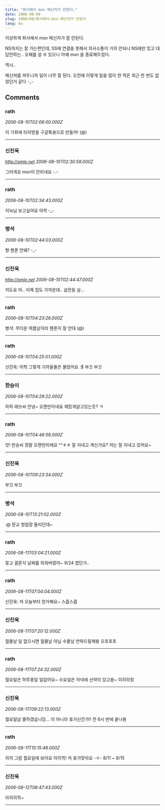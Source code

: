 ```yaml
---
title: "회사에서 msn 메신저가 안된다."
date: 2006-08-09
slug: 2006/08/회사에서-msn-메신저가-안된다
lang: ko
---
```


이상하게 회사에서 msn 메신저가 잘 안된다.

NS까지는 잘 가는편인데, SS에 연결을 못해서 의사소통이 거의 안되니
NS에만 있고 대답안하는.. 오해를 살 수 있으니 아예 msn 을 종료해두었다.

역시..

메신져를 꺼두니까 일이 너무 잘 된다. 
오전에 이렇게 일을 많이 한 적은 최근 한 번도 없었던거 같다 -_-

## Comments

### rath
*2006-08-10T02:06:00.000Z*

이 기회에 타자방을 구글톡용으로 만들까! (@)

---

### 신진욱
*http://smle.net*
*2006-08-10T02:30:59.000Z*

그러게요 msn이 안되네요 -.-

---

### rath
*2006-08-10T02:34:43.000Z*

지눅님 보고싶어요 아학 -_-

---

### 병석
*2006-08-10T02:44:03.000Z*

형 핸폰 안돼?
-_-

---

### 신진욱
*http://smle.net*
*2006-08-10T02:44:47.000Z*

저도요 아.. 이제 집도 가까운데.. 삼전동 삼...

---

### rath
*2006-08-10T04:23:26.000Z*

병석: 무더운 여름날이라 핸폰이 잘 안대 (@)

---

### rath
*2006-08-10T04:25:01.000Z*

신진욱: 어헉 그렇게 가까울줄은 몰랐어요 :$ 부끄 부끄

---

### 한승이
*2006-08-10T04:29:22.000Z*

하하 래쓰씨 안녕~ 오랜만이네요 재밌게살고있는듯? ㅋ

---

### rath
*2006-08-10T04:46:56.000Z*

앗! 한승씨 정말 오랜만이에요 ^^ㅎㅎ 잘 지내고 계신가요? 저는 잘 지내고 있어요~

---

### 신진욱
*2006-08-10T09:23:34.000Z*

부끄 부끄

---

### 병석
*2006-08-10T13:21:02.000Z*

:@ 문교 청첩장 돌리던데~

---

### rath
*2006-08-11T03:04:21.000Z*

뭉고 결혼식 날짜를 외워버렸어~ 9/24 였던가..

---

### rath
*2006-08-11T07:04:04.000Z*

신진욱: 저 오늘부터 한가해요~ 스즙스즙

---

### 신진욱
*2006-08-11T07:20:12.000Z*

월욜날 일 없으시면 월욜날 아님 수욜날 연락드릴께용
오호호호

---

### rath
*2006-08-11T07:24:32.000Z*

월요일은 하루종일 일없어요~ 수요일은 저녁에 선약이 있고용~ 이히히힝

---

### 신진욱
*2006-08-11T09:22:13.000Z*

월요일날 콜하겠습니당... 이 아니라 휴가신건가!!
전 6시 반에 끝나용

---

### rath
*2006-08-11T15:15:48.000Z*

히히 그럼 월요일에 보아요 아히힉! 
저 휴가맞아요 -ㅇ- 8/11 ~ 8/15

---

### 신진욱
*2006-08-12T08:47:43.000Z*

아히히힉~

---

